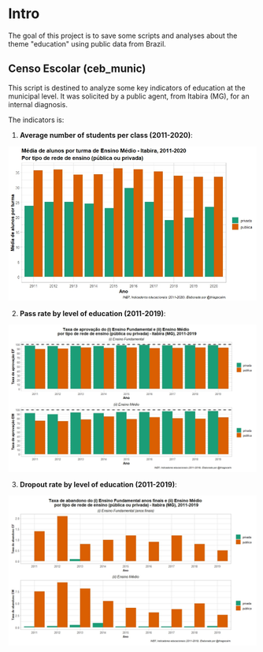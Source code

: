 
# Intro

<!-- badges: start -->
<!-- badges: end -->

The goal of this project is to save some scripts and analyses about the theme "education" using public data from Brazil.

## Censo Escolar (ceb_munic)

This script is destined to analyze some key indicators of education at the municipal level. It was solicited by a public agent, from Itabira (MG), for an internal diagnosis.

The indicators is:

1. **Average number of students per class (2011-2020)**:

![](output/media_alunos_por_turma.jpeg)

2. **Pass rate by level of education (2011-2019)**:

![](output/taxa_aprovacao_ef_em.jpeg)

3. **Dropout rate by level of education (2011-2019)**:

![](output/taxa_abandono_ef_em.jpeg)

